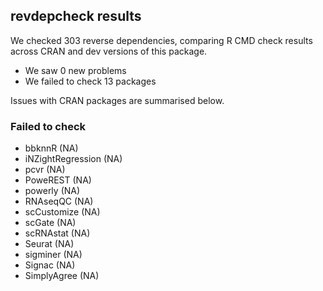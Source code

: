 ## revdepcheck results

We checked 303 reverse dependencies, comparing R CMD check results across CRAN and dev versions of this package.

 * We saw 0 new problems
 * We failed to check 13 packages

Issues with CRAN packages are summarised below.

### Failed to check

* bbknnR            (NA)
* iNZightRegression (NA)
* pcvr              (NA)
* PoweREST          (NA)
* powerly           (NA)
* RNAseqQC          (NA)
* scCustomize       (NA)
* scGate            (NA)
* scRNAstat         (NA)
* Seurat            (NA)
* sigminer          (NA)
* Signac            (NA)
* SimplyAgree       (NA)
